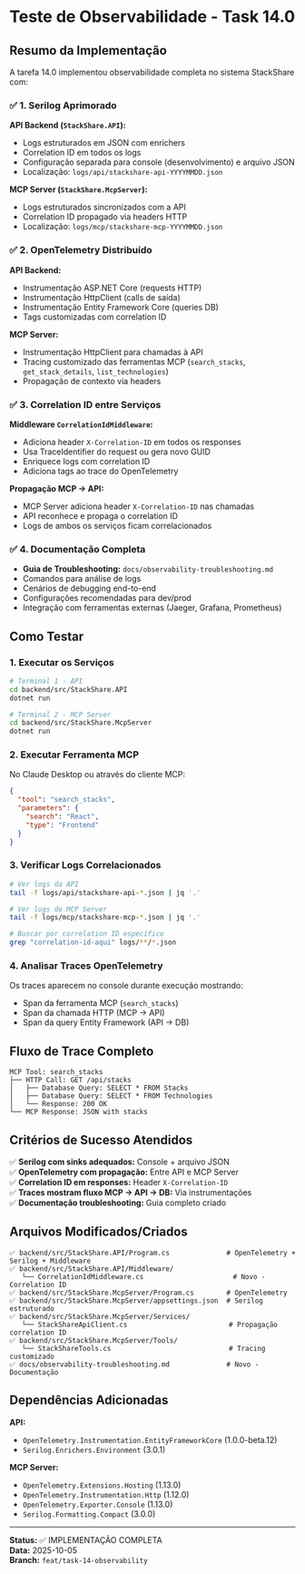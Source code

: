 # Teste de Observabilidade - Task 14.0

## Resumo da Implementação

A tarefa 14.0 implementou observabilidade completa no sistema StackShare com:

### ✅ 1. Serilog Aprimorado

**API Backend (`StackShare.API`):**
- Logs estruturados em JSON com enrichers
- Correlation ID em todos os logs
- Configuração separada para console (desenvolvimento) e arquivo JSON
- Localização: `logs/api/stackshare-api-YYYYMMDD.json`

**MCP Server (`StackShare.McpServer`):**
- Logs estruturados sincronizados com a API
- Correlation ID propagado via headers HTTP
- Localização: `logs/mcp/stackshare-mcp-YYYYMMDD.json`

### ✅ 2. OpenTelemetry Distribuído 

**API Backend:**
- Instrumentação ASP.NET Core (requests HTTP)
- Instrumentação HttpClient (calls de saída)
- Instrumentação Entity Framework Core (queries DB)
- Tags customizadas com correlation ID

**MCP Server:**
- Instrumentação HttpClient para chamadas à API
- Tracing customizado das ferramentas MCP (`search_stacks`, `get_stack_details`, `list_technologies`)
- Propagação de contexto via headers

### ✅ 3. Correlation ID entre Serviços

**Middleware `CorrelationIdMiddleware`:**
- Adiciona header `X-Correlation-ID` em todos os responses
- Usa TraceIdentifier do request ou gera novo GUID
- Enriquece logs com correlation ID
- Adiciona tags ao trace do OpenTelemetry

**Propagação MCP → API:**
- MCP Server adiciona header `X-Correlation-ID` nas chamadas
- API reconhece e propaga o correlation ID
- Logs de ambos os serviços ficam correlacionados

### ✅ 4. Documentação Completa

- **Guia de Troubleshooting:** `docs/observability-troubleshooting.md`
- Comandos para análise de logs
- Cenários de debugging end-to-end
- Configurações recomendadas para dev/prod
- Integração com ferramentas externas (Jaeger, Grafana, Prometheus)

## Como Testar

### 1. Executar os Serviços

```bash
# Terminal 1 - API
cd backend/src/StackShare.API
dotnet run

# Terminal 2 - MCP Server  
cd backend/src/StackShare.McpServer
dotnet run
```

### 2. Executar Ferramenta MCP

No Claude Desktop ou através do cliente MCP:
```json
{
  "tool": "search_stacks", 
  "parameters": {
    "search": "React",
    "type": "Frontend"
  }
}
```

### 3. Verificar Logs Correlacionados

```bash
# Ver logs da API
tail -f logs/api/stackshare-api-*.json | jq '.'

# Ver logs do MCP Server
tail -f logs/mcp/stackshare-mcp-*.json | jq '.'

# Buscar por correlation ID específico
grep "correlation-id-aqui" logs/**/*.json
```

### 4. Analisar Traces OpenTelemetry

Os traces aparecem no console durante execução mostrando:
- Span da ferramenta MCP (`search_stacks`)
- Span da chamada HTTP (MCP → API) 
- Span da query Entity Framework (API → DB)

## Fluxo de Trace Completo

```
MCP Tool: search_stacks
├── HTTP Call: GET /api/stacks
│   ├── Database Query: SELECT * FROM Stacks
│   ├── Database Query: SELECT * FROM Technologies  
│   └── Response: 200 OK
└── MCP Response: JSON with stacks
```

## Critérios de Sucesso Atendidos

✅ **Serilog com sinks adequados:** Console + arquivo JSON  
✅ **OpenTelemetry com propagação:** Entre API e MCP Server  
✅ **Correlation ID em responses:** Header `X-Correlation-ID`  
✅ **Traces mostram fluxo MCP → API → DB:** Via instrumentações  
✅ **Documentação troubleshooting:** Guia completo criado  

## Arquivos Modificados/Criados

```
✅ backend/src/StackShare.API/Program.cs              # OpenTelemetry + Serilog + Middleware
✅ backend/src/StackShare.API/Middleware/
   └── CorrelationIdMiddleware.cs                      # Novo - Correlation ID
✅ backend/src/StackShare.McpServer/Program.cs        # OpenTelemetry
✅ backend/src/StackShare.McpServer/appsettings.json  # Serilog estruturado
✅ backend/src/StackShare.McpServer/Services/
   └── StackShareApiClient.cs                         # Propagação correlation ID
✅ backend/src/StackShare.McpServer/Tools/
   └── StackShareTools.cs                             # Tracing customizado
✅ docs/observability-troubleshooting.md              # Novo - Documentação
```

## Dependências Adicionadas

**API:**
- `OpenTelemetry.Instrumentation.EntityFrameworkCore` (1.0.0-beta.12)
- `Serilog.Enrichers.Environment` (3.0.1)

**MCP Server:**
- `OpenTelemetry.Extensions.Hosting` (1.13.0)
- `OpenTelemetry.Instrumentation.Http` (1.12.0) 
- `OpenTelemetry.Exporter.Console` (1.13.0)
- `Serilog.Formatting.Compact` (3.0.0)

---

**Status:** ✅ IMPLEMENTAÇÃO COMPLETA  
**Data:** 2025-10-05  
**Branch:** `feat/task-14-observability`
